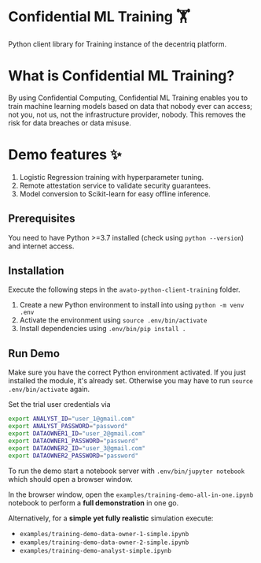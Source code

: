 # Confidential ML Training :weight_lifting:
Python client library for Training instance of the decentriq platform.

# What is Confidential ML Training?
By using Confidential Computing, Confidential ML Training enables you to train machine learning models based on data that nobody ever can access; not you, not us, not the infrastructure provider, nobody. This removes the risk for data breaches or data misuse.

# Demo features :sparkles:
1. Logistic Regression training with hyperparameter tuning.
2. Remote attestation service to validate security guarantees.
3. Model conversion to Scikit-learn for easy offline inference.

## Prerequisites
You need to have Python >=3.7 installed (check using `python --version`) and internet access.

## Installation

Execute the following steps in the `avato-python-client-training` folder.

1. Create a new Python environment to install into using
`python -m venv .env`
2. Activate the environment using
`source .env/bin/activate`
3. Install dependencies using `.env/bin/pip install .`

## Run Demo
Make sure you have the correct Python environment activated. If you just installed the module, it's already set. Otherwise you may have to run `source .env/bin/activate` again.

Set the trial user credentials via

```bash
export ANALYST_ID="user_1@gmail.com"
export ANALYST_PASSWORD="password"
export DATAOWNER1_ID="user_2@gmail.com"
export DATAOWNER1_PASSWORD="password"
export DATAOWNER2_ID="user_3@gmail.com"
export DATAOWNER2_PASSWORD="password"
```

To run the demo start a notebook server with `.env/bin/jupyter notebook` which should open a browser window. 

In the browser window, open the `examples/training-demo-all-in-one.ipynb` notebook to perform a **full demonstration** in one go.

Alternatively, for a **simple yet fully realistic** simulation execute:

* `examples/training-demo-data-owner-1-simple.ipynb`
* `examples/training-demo-data-owner-2-simple.ipynb`
* `examples/training-demo-analyst-simple.ipynb`
